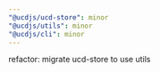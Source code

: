 ```yaml
---
"@ucdjs/ucd-store": minor
"@ucdjs/utils": minor
"@ucdjs/cli": minor
---
```


refactor: migrate ucd-store to use utils
